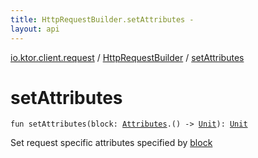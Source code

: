 ```yaml
---
title: HttpRequestBuilder.setAttributes - 
layout: api
---
```


<div class='api-docs-breadcrumbs'><a href="../index.html">io.ktor.client.request</a> / <a href="index.html">HttpRequestBuilder</a> / <a href="./set-attributes.html">setAttributes</a></div>

# setAttributes

<div class="signature"><code><span class="keyword">fun </span><span class="identifier">setAttributes</span><span class="symbol">(</span><span class="parameterName" id="io.ktor.client.request.HttpRequestBuilder$setAttributes(kotlin.Function1((io.ktor.util.Attributes, kotlin.Unit)))/block">block</span><span class="symbol">:</span>&nbsp;<a href="../../io.ktor.util/-attributes/index.html"><span class="identifier">Attributes</span></a><span class="symbol">.</span><span class="symbol">(</span><span class="symbol">)</span>&nbsp;<span class="symbol">-&gt;</span>&nbsp;<a href="https://kotlinlang.org/api/latest/jvm/stdlib/kotlin/-unit/index.html"><span class="identifier">Unit</span></a><span class="symbol">)</span><span class="symbol">: </span><a href="https://kotlinlang.org/api/latest/jvm/stdlib/kotlin/-unit/index.html"><span class="identifier">Unit</span></a></code></div>

Set request specific attributes specified by <a href="set-attributes.html#io.ktor.client.request.HttpRequestBuilder$setAttributes(kotlin.Function1((io.ktor.util.Attributes, kotlin.Unit)))/block">block</a>


